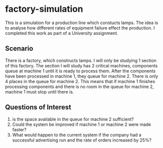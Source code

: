 # factory-simulation
This is a simulation for a production line which constucts lamps. The idea is to analyse how different rates of equipment failure effect the production. I completed this work as part of a University assignment.
## Scenario
There is a factory, which constructs lamps. I will only be studying 1 section of this factory. The section I will study has 2 critical machines, components queue at machine 1 until it is ready to process them. After the components have been processed in machine 1, they queue for machine 2. There is only 4 places in the queue for machine 2. This means that if machine 1 finishes processing components and there is no room in the queue for machine 2, machine 1 must stop until there is.
## Questions of Interest
1) is the space available in the queue for machine 2 sufficient?
2) Could the system be improved if machine 1 or machine 2 were made faster?
3) What would happen to the current system if the company had a successful advertising run and the rate of orders increased by 25%?
